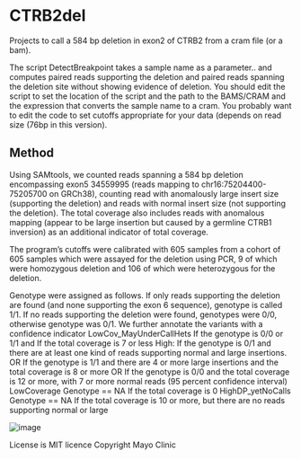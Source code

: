 # CTRB2del
Projects to call a 584 bp deletion in exon2 of CTRB2
from a cram file (or a bam).

The script DetectBreakpoint takes a sample name as a parameter.. and
computes paired reads supporting the deletion and paired reads spanning the deletion site without showing evidence of deletion.
You should edit the script to set the location of the script and the path to the BAMS/CRAM and the expression that converts the sample name to a cram.
You probably want to edit the code to set cutoffs appropriate for your data (depends on read size (76bp in this version).

## Method
Using SAMtools, we counted reads spanning a 584 bp deletion encompassing exon5 34559995 (reads mapping to chr16:75204400-75205700 on GRCh38), counting read with anomalously large insert size (supporting the deletion) and reads with normal insert size (not supporting the deletion). The total coverage also includes reads with anomalous mapping (appear to be large insertion but caused by a germline CTRB1 inversion) as an additional indicator of total coverage.

The program’s cutoffs were calibrated with 605 samples from a cohort of 605 samples which were assayed for the deletion using PCR, 9 of which were homozygous deletion and 106 of which were heterozygous for the deletion.

Genotype were assigned as follows. If only reads supporting the deletion are found (and none supporting the exon 6 sequence), genotype is called 1/1. If no reads supporting the deletion were found, genotypes were 0/0, otherwise genotype was 0/1.
We further annotate the variants with a confidence indicator
	LowCov_MayUnderCallHets
If the genotype is 0/0 or 1/1 and If the total coverage is 7 or less
	High:
		If the genotype is 0/1 and there are at least one kind of reads supporting normal and large insertions.
		OR
		If the genotype is 1/1 and there are 4 or more large insertions and the total coverage is 8 or more
		OR
		If the genotype is 0/0 and the total coverage is 12 or more, with 7 or more normal reads (95 percent confidence interval)
	LowCoverage
		Genotype == NA If the total coverage is 0
	HighDP_yetNoCalls
		Genotype == NA If the total coverage is 10 or more, but there are no reads supporting normal or large

![image](https://github.com/user-attachments/assets/9fb3bad8-b55b-45ca-a9db-9c88c8e31775)


License is MIT licence
Copyright Mayo Clinic
